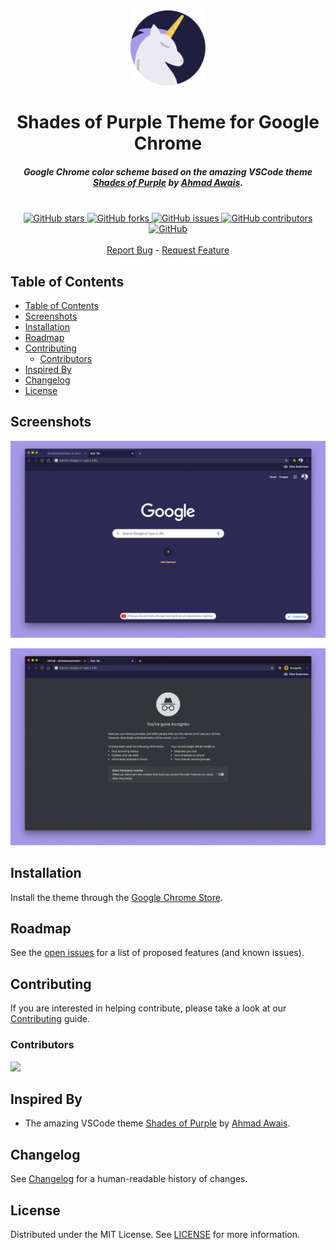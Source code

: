 <div align="center">
  <a href="https://chrome.google.com/webstore/detail/aomhpijmdccjapkfcbalcoimhdlbkfjn">
    <img src="images/logo.png" alt="Logo" width="120">
  </a>
</div>
<h1 align="center">Shades of Purple Theme for Google Chrome</h1>
<h5 align="center">Google Chrome color scheme based on the amazing VSCode theme <a href="https://github.com/ahmadawais/shades-of-purple-vscode">Shades of Purple</a> by <a href="https://github.com/ahmadawais">Ahmad Awais</a>.</h5>
<br>
<div align="center">
  <a href="https://github.com/demartini/shades-of-purple-google-chrome/stargazers">
    <img src="https://img.shields.io/github/stars/demartini/shades-of-purple-google-chrome?style=for-the-badge" alt="GitHub stars">
  </a>
  <a href="https://github.com/demartini/shades-of-purple-google-chrome/network/members">
    <img src="https://img.shields.io/github/forks/demartini/shades-of-purple-google-chrome?style=for-the-badge" alt="GitHub forks">
  </a>
  <a href="https://github.com/demartini/shades-of-purple-google-chrome/issues">
    <img src="https://img.shields.io/github/issues/demartini/shades-of-purple-google-chrome?style=for-the-badge" alt="GitHub issues">
  </a>
  <a href="https://github.com/demartini/shades-of-purple-google-chrome/graphs/contributors">
    <img src="https://img.shields.io/github/contributors/demartini/shades-of-purple-google-chrome?style=for-the-badge" alt="GitHub contributors">
  </a>
  <a href="https://github.com/demartini/shades-of-purple-google-chrome/blob/master/LICENSE">
    <img src="https://img.shields.io/github/license/demartini/shades-of-purple-google-chrome?style=for-the-badge" alt="GitHub">
  </a>
</div>
<br>
<div align="center">
  <a href="https://github.com/demartini/shades-of-purple-google-chrome/issues">Report Bug</a>
  -
  <a href="https://github.com/demartini/shades-of-purple-google-chrome/issues">Request Feature</a>
</div>

## Table of Contents

- [Table of Contents](#table-of-contents)
- [Screenshots](#screenshots)
- [Installation](#installation)
- [Roadmap](#roadmap)
- [Contributing](#contributing)
  - [Contributors](#contributors)
- [Inspired By](#inspired-by)
- [Changelog](#changelog)
- [License](#license)

## Screenshots

<p align="center">
  <img src="images/preview-01.png" alt="Preview">
</p>

<p align="center">
  <img src="images/preview-02.png" alt="Incognito Preview">
</p>

## Installation

Install the theme through the [Google Chrome Store](https://chrome.google.com/webstore/detail/aomhpijmdccjapkfcbalcoimhdlbkfjn).

## Roadmap

See the [open issues](https://github.com/demartini/shades-of-purple-google-chrome/issues) for a list of proposed features (and known issues).

## Contributing

If you are interested in helping contribute, please take a look at our [Contributing](CONTRIBUTING.md) guide.

### Contributors

<a href="https://github.com/demartini/shades-of-purple-google-chrome/graphs/contributors">
  <img src="https://contributors-img.web.app/image?repo=demartini/shades-of-purple-google-chrome" />
</a>

## Inspired By

- The amazing VSCode theme [Shades of Purple](https://github.com/ahmadawais/shades-of-purple-vscode) by [Ahmad Awais](https://github.com/ahmadawais).

## Changelog

See [Changelog](CHANGELOG.md) for a human-readable history of changes.

## License

Distributed under the MIT License. See [LICENSE](LICENSE) for more information.